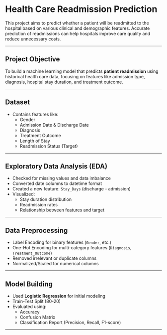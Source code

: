 # Health Care Readmission Prediction

This project aims to predict whether a patient will be readmitted to the hospital based on various clinical and demographic features. Accurate prediction of readmissions can help hospitals improve care quality and reduce unnecessary costs.

---

## Project Objective

To build a machine learning model that predicts **patient readmission** using historical health care data, focusing on features like admission type, diagnosis, hospital stay duration, and treatment outcome.

---

## Dataset
- Contains features like:
  - Gender
  - Admission Date & Discharge Date
  - Diagnosis
  - Treatment Outcome
  - Length of Stay
  - Readmission Status (Target)

---

## Exploratory Data Analysis (EDA)

- Checked for missing values and data imbalance
- Converted date columns to datetime format
- Created a new feature: `Stay_Days` (discharge - admission)
- Visualized:
  - Stay duration distribution
  - Readmission rates
  - Relationship between features and target

---

##  Data Preprocessing

- Label Encoding for binary features (`Gender`, etc.)
- One-Hot Encoding for multi-category features (`Diagnosis`, `Treatment_Outcome`)
- Removed irrelevant or duplicate columns
- Normalized/Scaled for numerical columns

---

## Model Building

- Used **Logistic Regression** for initial modeling
- Train-Test Split (80-20)
- Evaluated using:
  - Accuracy
  - Confusion Matrix
  - Classification Report (Precision, Recall, F1-score)

---
